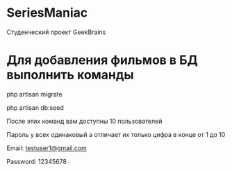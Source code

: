 # SeriesManiac

Студенческий проект GeekBrains

# Для добавления фильмов в БД выполнить команды

php artisan migrate

php artisan db:seed

После этих команд вам доступны 10 пользователей

Пароль у всех одинаковый а отличает их только цифра в конце от 1 до 10

Email: testuser1@gmail.com

Password: 12345678

